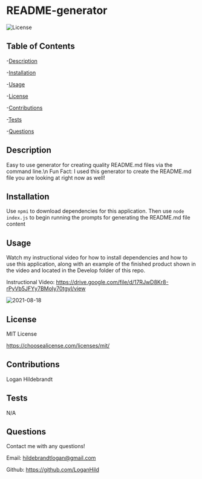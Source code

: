 
  # README-generator

  ![License](https://img.shields.io/badge/license-MITLicense-success?style=plastic&logo=appveyor)

  ## Table of Contents
  -[Description](#description)

  -[Installation](#installation)

  -[Usage](#usage)

  -[License](#license)

  -[Contributions](#contributions)

  -[Tests](#tests)

  -[Questions](#questions)


  ## Description
  Easy to use generator for creating quality README.md files via the command line.\n 
  Fun Fact: I used this generator to create the README.md file you are looking at right now as well!

  ## Installation
  Use <code>npmi</code> to download dependencies for this application. Then use <code>node index.js</code> to begin running the prompts for generating the README.md file content

  ## Usage
  Watch my instructional video for how to install dependencies and how to use this application, along with an example of the finished product shown in the video and located in       the Develop folder of this repo.
    
  Instructional Video: https://drive.google.com/file/d/17RJwD8Kr8-rPyVb5JFYy7BMoIy70tgyI/view
  
  ![2021-08-18](https://user-images.githubusercontent.com/82903685/130001640-4da992b2-81e6-4947-bca6-7b3d0e2d7029.png)

  ## License
 
  MIT License

  <https://choosealicense.com/licenses/mit/>

  ## Contributions
  Logan Hildebrandt

  ## Tests
  N/A

  ## Questions
  Contact me with any questions!

  Email: <hildebrandtlogan@gmail.com>

  Github: <https://github.com/LoganHild>
